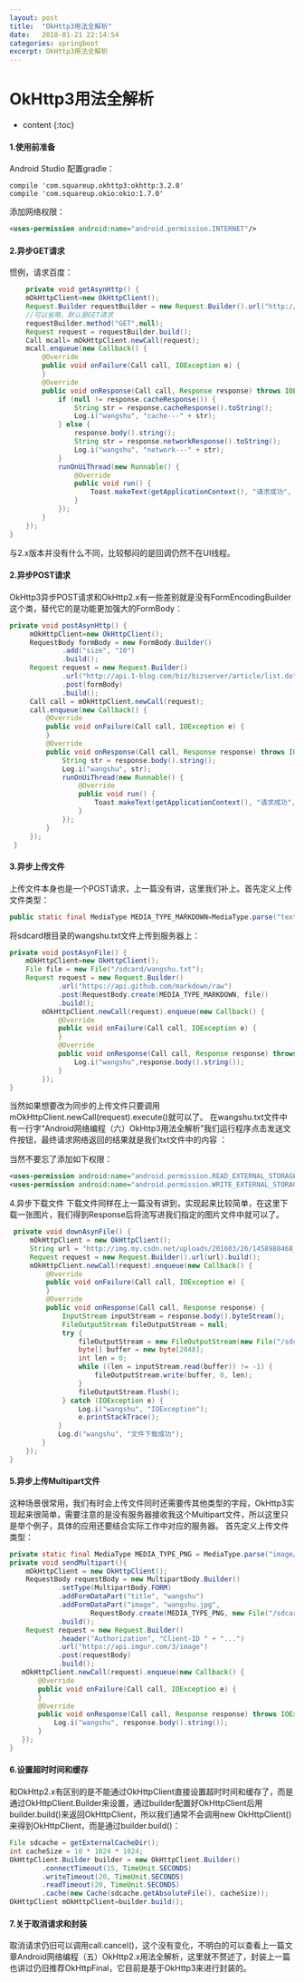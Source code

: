 ```yaml
---
layout: post
title:  "OkHttp3用法全解析"
date:   2018-01-21 22:14:54
categories: springboot
excerpt: OkHttp3用法全解析
---
```


# OkHttp3用法全解析

* content
{:toc}

#### 1.使用前准备
Android Studio 配置gradle：
```
compile 'com.squareup.okhttp3:okhttp:3.2.0'
compile 'com.squareup.okio:okio:1.7.0'
```

添加网络权限：
```xml
<uses-permission android:name="android.permission.INTERNET"/>
```

#### 2.异步GET请求
惯例，请求百度：
```java
    private void getAsynHttp() {
    mOkHttpClient=new OkHttpClient();
    Request.Builder requestBuilder = new Request.Builder().url("http://www.baidu.com");
    //可以省略，默认是GET请求
    requestBuilder.method("GET",null);
    Request request = requestBuilder.build();
    Call mcall= mOkHttpClient.newCall(request);
    mcall.enqueue(new Callback() {
        @Override
        public void onFailure(Call call, IOException e) {
        }
        @Override
        public void onResponse(Call call, Response response) throws IOException {
            if (null != response.cacheResponse()) {
                String str = response.cacheResponse().toString();
                Log.i("wangshu", "cache---" + str);
            } else {
                response.body().string();
                String str = response.networkResponse().toString();
                Log.i("wangshu", "network---" + str);
            }
            runOnUiThread(new Runnable() {
                @Override
                public void run() {
                    Toast.makeText(getApplicationContext(), "请求成功", Toast.LENGTH_SHORT).show();
                }
            });
        }
    });
}
```

与2.x版本并没有什么不同，比较郁闷的是回调仍然不在UI线程。

#### 2.异步POST请求

OkHttp3异步POST请求和OkHttp2.x有一些差别就是没有FormEncodingBuilder这个类，替代它的是功能更加强大的FormBody：
```java
private void postAsynHttp() {
     mOkHttpClient=new OkHttpClient();
     RequestBody formBody = new FormBody.Builder()
             .add("size", "10")
             .build();
     Request request = new Request.Builder()
             .url("http://api.1-blog.com/biz/bizserver/article/list.do")
             .post(formBody)
             .build();
     Call call = mOkHttpClient.newCall(request);
     call.enqueue(new Callback() {
         @Override
         public void onFailure(Call call, IOException e) {
         }
         @Override
         public void onResponse(Call call, Response response) throws IOException {
             String str = response.body().string();
             Log.i("wangshu", str);
             runOnUiThread(new Runnable() {
                 @Override
                 public void run() {
                     Toast.makeText(getApplicationContext(), "请求成功", Toast.LENGTH_SHORT).show();
                 }
             });
         }
     });
 }
 ```

#### 3.异步上传文件

上传文件本身也是一个POST请求，上一篇没有讲，这里我们补上。首先定义上传文件类型：

```java
public static final MediaType MEDIA_TYPE_MARKDOWN=MediaType.parse("text/x-markdown; charset=utf-8");
```

将sdcard根目录的wangshu.txt文件上传到服务器上：

```java
private void postAsynFile() {
    mOkHttpClient=new OkHttpClient();
    File file = new File("/sdcard/wangshu.txt");
    Request request = new Request.Builder()
            .url("https://api.github.com/markdown/raw")
            .post(RequestBody.create(MEDIA_TYPE_MARKDOWN, file))
            .build();
        mOkHttpClient.newCall(request).enqueue(new Callback() {
            @Override
            public void onFailure(Call call, IOException e) {
            }
            @Override
            public void onResponse(Call call, Response response) throws IOException {
                Log.i("wangshu",response.body().string());
            }
        });
}
```

当然如果想要改为同步的上传文件只要调用 mOkHttpClient.newCall(request).execute()就可以了。
在wangshu.txt文件中有一行字“Android网络编程（六）OkHttp3用法全解析”我们运行程序点击发送文件按钮，最终请求网络返回的结果就是我们txt文件中的内容 ：


当然不要忘了添加如下权限：

```xml
<uses-permission android:name="android.permission.READ_EXTERNAL_STORAGE"/>
<uses-permission android:name="android.permission.WRITE_EXTERNAL_STORAGE"/>
```

4.异步下载文件
下载文件同样在上一篇没有讲到，实现起来比较简单，在这里下载一张图片，我们得到Response后将流写进我们指定的图片文件中就可以了。
```java
 private void downAsynFile() {
     mOkHttpClient = new OkHttpClient();
     String url = "http://img.my.csdn.net/uploads/201603/26/1458988468_5804.jpg";
     Request request = new Request.Builder().url(url).build();
     mOkHttpClient.newCall(request).enqueue(new Callback() {
         @Override
         public void onFailure(Call call, IOException e) {
         }
         @Override
         public void onResponse(Call call, Response response) {
             InputStream inputStream = response.body().byteStream();
             FileOutputStream fileOutputStream = null;
             try {
                 fileOutputStream = new FileOutputStream(new File("/sdcard/wangshu.jpg"));
                 byte[] buffer = new byte[2048];
                 int len = 0;
                 while ((len = inputStream.read(buffer)) != -1) {
                     fileOutputStream.write(buffer, 0, len);
                 }
                 fileOutputStream.flush();
             } catch (IOException e) {
                 Log.i("wangshu", "IOException");
                 e.printStackTrace();
            }
            Log.d("wangshu", "文件下载成功");
        }
    });
}
```

#### 5.异步上传Multipart文件

这种场景很常用，我们有时会上传文件同时还需要传其他类型的字段，OkHttp3实现起来很简单，需要注意的是没有服务器接收我这个Multipart文件，所以这里只是举个例子，具体的应用还要结合实际工作中对应的服务器。
首先定义上传文件类型：

```java
private static final MediaType MEDIA_TYPE_PNG = MediaType.parse("image/png");
private void sendMultipart(){
    mOkHttpClient = new OkHttpClient();
    RequestBody requestBody = new MultipartBody.Builder()
            .setType(MultipartBody.FORM)
            .addFormDataPart("title", "wangshu")
            .addFormDataPart("image", "wangshu.jpg",
                    RequestBody.create(MEDIA_TYPE_PNG, new File("/sdcard/wangshu.jpg")))
            .build();
    Request request = new Request.Builder()
            .header("Authorization", "Client-ID " + "...")
            .url("https://api.imgur.com/3/image")
            .post(requestBody)
            .build();
   mOkHttpClient.newCall(request).enqueue(new Callback() {
       @Override
       public void onFailure(Call call, IOException e) {
       }
       @Override
       public void onResponse(Call call, Response response) throws IOException {
           Log.i("wangshu", response.body().string());
       }
   });
}
```

#### 6.设置超时时间和缓存

和OkHttp2.x有区别的是不能通过OkHttpClient直接设置超时时间和缓存了，而是通过OkHttpClient.Builder来设置，通过builder配置好OkHttpClient后用builder.build()来返回OkHttpClient，所以我们通常不会调用new OkHttpClient()来得到OkHttpClient，而是通过builder.build()：

```java
File sdcache = getExternalCacheDir();
int cacheSize = 10 * 1024 * 1024;
OkHttpClient.Builder builder = new OkHttpClient.Builder()
        .connectTimeout(15, TimeUnit.SECONDS)
        .writeTimeout(20, TimeUnit.SECONDS)
        .readTimeout(20, TimeUnit.SECONDS)
        .cache(new Cache(sdcache.getAbsoluteFile(), cacheSize));
OkHttpClient mOkHttpClient=builder.build();
```

#### 7.关于取消请求和封装

取消请求仍旧可以调用call.cancel()，这个没有变化，不明白的可以查看上一篇文章Android网络编程（五）OkHttp2.x用法全解析，这里就不赘述了，封装上一篇也讲过仍旧推荐OkHttpFinal，它目前是基于OkHttp3来进行封装的。

